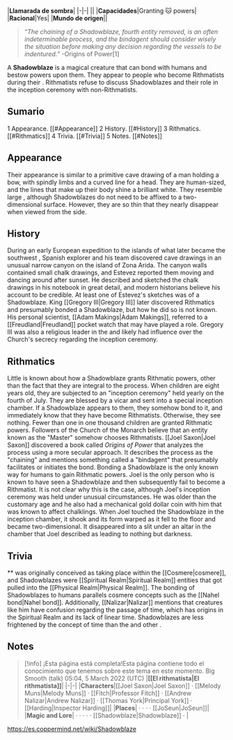 |**Llamarada de sombra**|
|-|-|
||
|**Capacidades**|Granting 🐱︎ powers|
|**Racional**|Yes|
|**Mundo de origen**||

>“*The chaining of a Shadowblaze, fourth entity removed, is an often indeterminable process, and the bindagent should consider wisely the situation before making any decision regarding the vessels to be indentured.*”
\-Origins of Power[1]


A **Shadowblaze** is a magical creature that can bond with humans and bestow  powers upon them. They appear to people who become Rithmatists during their . Rithmatists refuse to discuss Shadowblazes and their role in the inception ceremony with non-Rithmatists.

## Sumario

1 Appearance. [[#Appearance]] 
2 History. [[#History]] 
3 Rithmatics. [[#Rithmatics]] 
4 Trivia. [[#Trivia]] 
5 Notes. [[#Notes]] 


## Appearance
Their appearance is similar to a primitive cave drawing of a man holding a bow, with spindly limbs and a curved line for a head. They are human-sized, and the lines that make up their body shine a brilliant white. They resemble large , although Shadowblazes do not need to be affixed to a two-dimensional surface. However, they are so thin that they nearly disappear when viewed from the side.

## History
During an early European expedition to the islands of what later became the southwest , Spanish explorer  and his team discovered cave drawings in an unusual narrow canyon on the island of Zona Arida. The canyon walls contained small chalk drawings, and Estevez reported them moving and dancing around after sunset. He described and sketched the chalk drawings in his notebook in great detail, and modern historians believe his account to be credible. At least one of Estevez's sketches was of a Shadowblaze.
King [[Gregory III\|Gregory III]] later discovered Rithmatics and presumably bonded a Shadowblaze, but how he did so is not known. His personal scientist, [[Adam Makings\|Adam Makings]], referred to a [[Freudland\|Freudland]] pocket watch that may have played a role. Gregory III was also a religious leader in the  and likely had influence over the Church's secrecy regarding the inception ceremony.

## Rithmatics
Little is known about how a Shadowblaze grants Rithmatic powers, other than the fact that they are integral to the process. When children are eight years old, they are subjected to an "inception ceremony" held yearly on the fourth of July. They are blessed by a vicar and sent into a special inception chamber. If a Shadowblaze appears to them, they somehow bond to it, and immediately know that they have become Rithmatists. Otherwise, they see nothing. Fewer than one in one thousand children are granted Rithmatic powers. Followers of the Church of the Monarch believe that an entity known as the "Master" somehow chooses Rithmatists. [[Joel Saxon\|Joel Saxon]] discovered a book called *Origins of Power* that analyzes the process using a more secular approach. It describes the process as the "chaining" and mentions something called a "bindagent" that presumably facilitates or initiates the bond. Bonding a Shadowblaze is the only known way for humans to gain Rithmatic powers.
Joel is the only person who is known to have seen a Shadowblaze and then subsequently fail to become a Rithmatist. It is not clear why this is the case, although Joel's inception ceremony was held under unusual circumstances. He was older than the customary age and he also had a mechanical gold dollar coin with him that was known to affect chalklings. When Joel touched the Shadowblaze in the inception chamber, it shook and its form warped as it fell to the floor and became two-dimensional. It disappeared into a slit under an altar in the chamber that Joel described as leading to nothing but darkness.

## Trivia
** was originally conceived as taking place within the [[Cosmere\|cosmere]], and Shadowblazes were [[Spiritual Realm\|Spiritual Realm]] entities that got pulled into the [[Physical Realm\|Physical Realm]]. The bonding of Shadowblazes to humans parallels cosmere concepts such as the [[Nahel bond\|Nahel bond]]. Additionally, [[Nalizar\|Nalizar]] mentions that creatures like him have confusion regarding the passage of time, which has origins in the Spiritual Realm and its lack of linear time. Shadowblazes are less frightened by the concept of time than the  and other .
## Notes

> [!info] ¡Esta página está completa!Esta página contiene todo el conocimiento que tenemos sobre este tema en este momento.
Big Smooth (talk) 05:04, 5 March 2022 (UTC)
|**[[El rithmatista\|El rithmatista]]**|
|-|-|
|**Characters**|[[Joel Saxon\|Joel Saxon]] · [[Melody Muns\|Melody Muns]] · [[Fitch\|Professor Fitch]] · [[Andrew Nalizar\|Andrew Nalizar]] · [[Thomas York\|Principal York]] · [[Harding\|Inspector Harding]]|
|**Places**| ·  ·  ·  · [[JoSeun\|JoSeun]]|
|**Magic and Lore**| ·  ·  ·  ·  · [[Shadowblaze\|Shadowblaze]] · |



https://es.coppermind.net/wiki/Shadowblaze